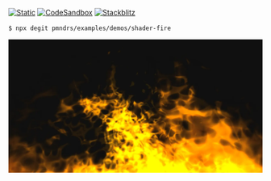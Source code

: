 [![Static](https://img.shields.io/badge/demo-%23646CFF.svg?logo=html5&logoColor=white)](https://pmndrs.github.io/examples/shader-fire)
[![CodeSandbox](https://img.shields.io/badge/codesandbox-040404?logo=codesandbox&logoColor=DBDBDB)](https://codesandbox.io/s/github/pmndrs/examples/tree/main/demos/shader-fire)
[![Stackblitz](https://img.shields.io/badge/stackblitz-fff?logo=Stackblitz&logoColor=1389FD)](https://stackblitz.com/github/pmndrs/examples/tree/main/demos/shader-fire)

```sh
$ npx degit pmndrs/examples/demos/shader-fire
```

![](thumbnail.webp)
